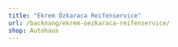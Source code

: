 ```yaml
---
title: "Ekrem Özkaraca Reifenservice"
url: /backnang/ekrem-oezkaraca-reifenservice/
shop: Autohaus
---
```


